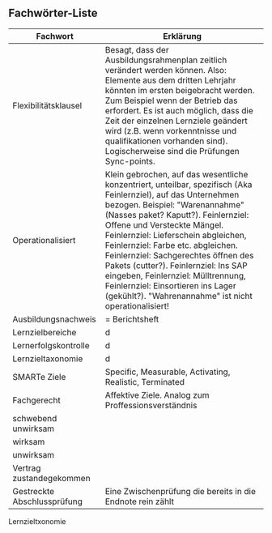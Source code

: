 ## Fachwörter-Liste

Fachwort             | Erklärung
---------------------|------------
Flexibilitätsklausel | Besagt, dass der Ausbildungsrahmenplan zeitlich verändert werden können. Also: Elemente aus dem dritten Lehrjahr könnten im ersten beigebracht werden. Zum Beispiel wenn der Betrieb das erfordert. Es ist auch möglich, dass die Zeit der einzelnen Lernziele geändert wird (z.B. wenn vorkenntnisse und qualifikationen vorhanden sind). Logischerweise sind die Prüfungen Sync-points.
Operationalisiert    | Klein gebrochen, auf das wesentliche konzentriert, unteilbar, spezifisch (Aka Feinlernziel), auf das Unternehmen bezogen. Beispiel: "Warenannahme" (Nasses paket? Kaputt?). Feinlernziel: Offene und Versteckte Mängel. Feinlernziel: Lieferschein abgleichen, Feinlernziel: Farbe etc. abgleichen. Feinlernziel: Sachgerechtes öffnen des Pakets (cutter?). Feinlernziel: Ins SAP eingeben, Feinlernziel: Mülltrennung, Feinlernziel: Einsortieren ins Lager (gekühlt?). "Wahrenannahme" ist nicht operationalisiert!
Ausbildungsnachweis | = Berichtsheft
Lernzielbereiche | d
Lernerfolgskontrolle | d
Lernzieltaxonomie | d
SMARTe Ziele | Specific, Measurable, Activating, Realistic, Terminated 
Fachgerecht | Affektive Ziele. Analog zum Proffessionsverständnis
schwebend unwirksam |
wirksam |
unwirksam |
Vertrag zustandegekommen | 
Gestreckte Abschlussprüfung | Eine Zwischenprüfung die bereits in die Endnote rein zählt


Lernzieltxonomie